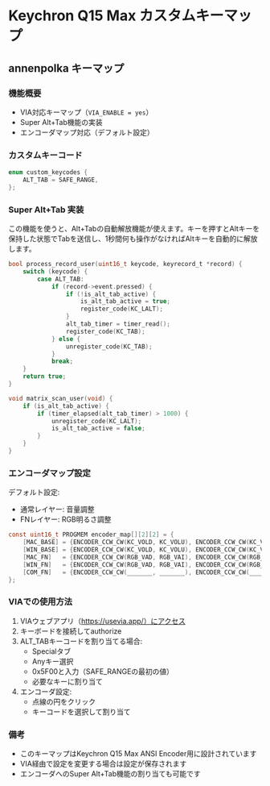 # Keychron Q15 Max カスタムキーマップ

## annenpolka キーマップ

### 機能概要
- VIA対応キーマップ（`VIA_ENABLE = yes`）
- Super Alt+Tab機能の実装
- エンコーダマップ対応（デフォルト設定）

### カスタムキーコード
```c
enum custom_keycodes {
    ALT_TAB = SAFE_RANGE,
};
```

### Super Alt+Tab 実装
この機能を使うと、Alt+Tabの自動解放機能が使えます。キーを押すとAltキーを保持した状態でTabを送信し、1秒間何も操作がなければAltキーを自動的に解放します。

```c
bool process_record_user(uint16_t keycode, keyrecord_t *record) {
    switch (keycode) {
        case ALT_TAB:
            if (record->event.pressed) {
                if (!is_alt_tab_active) {
                    is_alt_tab_active = true;
                    register_code(KC_LALT);
                }
                alt_tab_timer = timer_read();
                register_code(KC_TAB);
            } else {
                unregister_code(KC_TAB);
            }
            break;
    }
    return true;
}

void matrix_scan_user(void) {
    if (is_alt_tab_active) {
        if (timer_elapsed(alt_tab_timer) > 1000) {
            unregister_code(KC_LALT);
            is_alt_tab_active = false;
        }
    }
}
```

### エンコーダマップ設定
デフォルト設定:
- 通常レイヤー: 音量調整
- FNレイヤー: RGB明るさ調整

```c
const uint16_t PROGMEM encoder_map[][2][2] = {
    [MAC_BASE] = {ENCODER_CCW_CW(KC_VOLD, KC_VOLU), ENCODER_CCW_CW(KC_VOLD, KC_VOLU)},
    [WIN_BASE] = {ENCODER_CCW_CW(KC_VOLD, KC_VOLU), ENCODER_CCW_CW(KC_VOLD, KC_VOLU)},
    [MAC_FN]   = {ENCODER_CCW_CW(RGB_VAD, RGB_VAI), ENCODER_CCW_CW(RGB_VAD, RGB_VAI)},
    [WIN_FN]   = {ENCODER_CCW_CW(RGB_VAD, RGB_VAI), ENCODER_CCW_CW(RGB_VAD, RGB_VAI)},
    [COM_FN]   = {ENCODER_CCW_CW(_______, _______), ENCODER_CCW_CW(_______, _______)},
};
```

### VIAでの使用方法
1. VIAウェブアプリ（https://usevia.app/）にアクセス
2. キーボードを接続してauthorize
3. ALT_TABキーコードを割り当てる場合:
   - Specialタブ
   - Anyキー選択
   - 0x5F00と入力（SAFE_RANGEの最初の値）
   - 必要なキーに割り当て
4. エンコーダ設定:
   - 点線の円をクリック
   - キーコードを選択して割り当て

### 備考
- このキーマップはKeychron Q15 Max ANSI Encoder用に設計されています
- VIA経由で設定を変更する場合は設定が保存されます
- エンコーダへのSuper Alt+Tab機能の割り当ても可能です